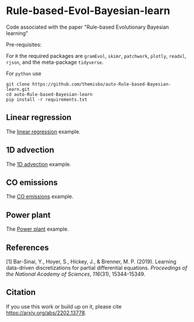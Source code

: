 # Rule-based-Evol-Bayesian-learn
Code associated with the paper "Rule-based Evolutionary Bayesian learning"

Pre-requisites:

For `R` the required packages are `gramEvol`, `skimr`, `patchwork`, `plotly`, `readxl`, `rjson`, and the meta-package `tidyverse`.

For `python` use

```shell
git clone https://github.com/themisbo/auto-Rule-based-Bayesian-learn.git
cd auto-Rule-based-Bayesian-learn
pip install -r requirements.txt
```

## Linear regression

The [linear regression](linear-regression/) example.

## 1D advection

The [1D advection](advection-1d/) example.

## CO emissions

The [CO emissions](CO-emissions/) example.

## Power plant

The [Power plant](power_plant/) example.

## References

[1] Bar-Sinai, Y., Hoyer, S., Hickey, J., & Brenner, M. P. (2019). Learning data-driven discretizations for partial differential equations. _Proceedings of the National Academy of Sciences_, _116_(31), 15344-15349.


## Citation
If you use this work or build up on it, please cite https://arxiv.org/abs/2202.13778.
